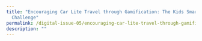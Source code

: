 ```yaml
---
title: "Encouraging Car Lite Travel through Gamification: The Kids Smart Travel
  Challenge"
permalink: /digital-issue-05/encouraging-car-lite-travel-through-gamification-the-kids-smart-travel-challenge/
description: ""
---
```

